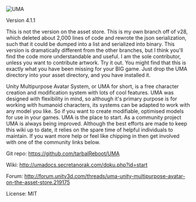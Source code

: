 ![UMA](logo.png)

Version 4.1.1

This is not the version on the asset store. This is my own branch off of v28, which deleted about 2,000 lines of code and rewrote the json serialization, such that it could be dumped into a list and serialized into binary. This version is dramatically different from the other branches, but I think you'll find the code more understandable and useful. I am the sole contributor, unless you want to contribute artwork. Try it out. You might find that this is exactly what you have been missing for your BIG game. Just drop the UMA directory into your asset directory, and you have installed it.

Unity Multipurpose Avatar System, or UMA for short, is a free character creation and modification system with lots of cool features. UMA was designed with flexibility in mind, so although it's primary purpose is for working with humanoid characters, its systems can be adapted to work with any model you like. So if you want to create modifiable, optimised models for use in your games. UMA is the place to start. As a community project UMA is always being improved. Although the best efforts are made to keep this wiki up to date, it relies on the spare time of helpful individuals to maintain. If you want more help or feel like chipping in then get involved with one of the community links below.


Git repo: https://github.com/tarbalReboot/UMA

Wiki:     http://umadocs.secretanorak.com/doku.php?id=start

Forum:    http://forum.unity3d.com/threads/uma-unity-multipurpose-avatar-on-the-asset-store.219175

License:  MIT

